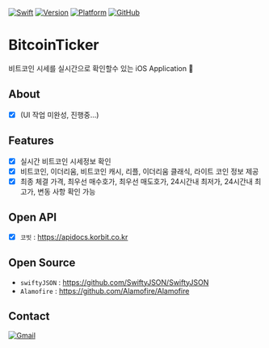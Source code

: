 [![Swift](https://img.shields.io/badge/Swift-Document-E77335.svg)](https://swift.org)
[![Version](https://img.shields.io/badge/Version-Swift%204.0-orange.svg)](https://developer.apple.com/kr/swift/)
[![Platform](https://img.shields.io/badge/Platform-%20iOS%209.0%2B-lightgrey.svg)](https://support.apple.com/ko_KR/downloads/ios)
[![GitHub](https://img.shields.io/badge/Github-S2Hwan-red.svg)](https://github.com/S2Hwan/BitcoinTicker/)

# BitcoinTicker
비트코인 시세를 실시간으로 확인할수 있는 iOS Application 


## About
- [x] (UI 작업 미완성, 진행중...)

## Features
 - [x] 실시간 비트코인 시세정보 확인
 - [x] 비트코인, 이더리움, 비트코인 캐시, 리플, 이더리움 클래식, 라이트 코인 정보 제공
 - [x] 최종 체결 가격, 최우선 매수호가, 최우선 매도호가, 24시간내 최저가, 24시간내 최고가, 변동 사항 확인 가능

## Open API
 - [x] `코빗` : https://apidocs.korbit.co.kr

## Open Source
 - `swiftyJSON` : https://github.com/SwiftyJSON/SwiftyJSON
 - `Alamofire` : https://github.com/Alamofire/Alamofire

## Contact
[![Gmail](https://img.shields.io/badge/gmail-sclooney0410%40gmail.com-000000.svg)](sclooney0410@gmail.com)

